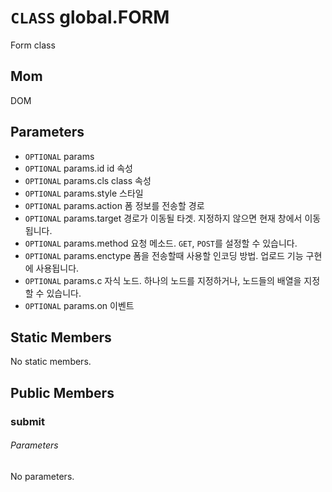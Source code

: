 # `CLASS` global.FORM
Form class

## Mom
DOM

## Parameters
* `OPTIONAL` params 
* `OPTIONAL` params.id		id  속성
* `OPTIONAL` params.cls		class  속성
* `OPTIONAL` params.style	스타일 
* `OPTIONAL` params.action	폼  정보를 전송할 경로
* `OPTIONAL` params.target	경로가  이동될 타겟. 지정하지 않으면 현재 창에서 이동됩니다.
* `OPTIONAL` params.method	요청  메소드. `GET`, `POST`를 설정할 수 있습니다.
* `OPTIONAL` params.enctype	폼을  전송할때 사용할 인코딩 방법. 업로드 기능 구현에 사용됩니다.
* `OPTIONAL` params.c		자식  노드. 하나의 노드를 지정하거나, 노드들의 배열을 지정할 수 있습니다.
* `OPTIONAL` params.on		이벤트 

## Static Members
No static members.

## Public Members

### submit
###### Parameters
No parameters.
